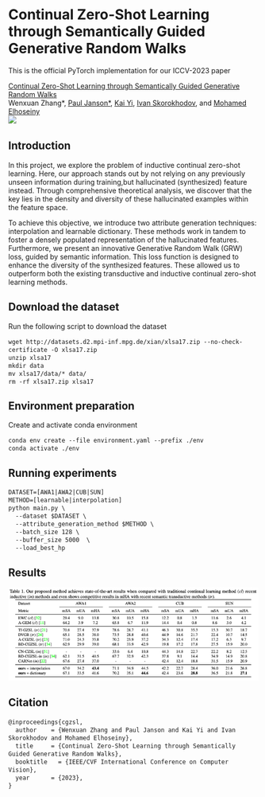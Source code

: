 # Continual Zero-Shot Learning through Semantically Guided Generative Random Walks
This is the official PyTorch implementation for our ICCV-2023 paper

[Continual Zero-Shot Learning through Semantically Guided Generative Random Walks ](https://arxiv.org/abs/2308.XXXXX)\
Wenxuan Zhang*, [Paul Janson*](https://pauljanson002.github.io/), [Kai Yi](https://kaiyi.me/), [Ivan Skorokhodov](https://universome.github.io/), and [Mohamed Elhoseiny](https://www.mohamed-elhoseiny.com/) \
<a href='https://arxiv.org/abs/2308.XXXXX'><img src='https://img.shields.io/badge/arXiv-2308.XXXXX-red'></a> 

## Introduction
In this project, we explore the problem of inductive continual zero-shot learning.  Here, our approach stands out by not relying on any previously unseen information during training,but hallucinated (synthesized) feature instead. Through comprehensive theoretical analysis, we discover that the key lies in the density and diversity of these hallucinated examples within the feature space. 

To achieve this objective, we introduce two attribute generation techniques: interpolation and learnable dictionary. These methods work in tandem to foster a densely populated representation of the hallucinated features. Furthermore, we present an innovative Generative Random Walk (GRW) loss, guided by semantic information. This loss function is designed to enhance the diversity of the synthesized features. These allowed us to outperform both the existing transductive and inductive continual zero-shot learning methods. 

## Download the dataset
Run the following script to download the dataset
```angular2html
wget http://datasets.d2.mpi-inf.mpg.de/xian/xlsa17.zip --no-check-certificate -O xlsa17.zip
unzip xlsa17
mkdir data
mv xlsa17/data/* data/
rm -rf xlsa17.zip xlsa17
```

## Environment preparation
Create and activate conda environment
```angular2html
conda env create --file environment.yaml --prefix ./env
conda activate ./env
```


## Running experiments 

```angular2html
DATASET=[AWA1|AWA2|CUB|SUN]
METHOD=[learnable|interpolation]
python main.py \
  --dataset $DATASET \
  --attribute_generation_method $METHOD \
  --batch_size 128 \
  --buffer_size 5000  \
  --load_best_hp
```



## Results
<img src="results.png">

## Citation
```
@inproceedings{cgzsl,
  author    = {Wenxuan Zhang and Paul Janson and Kai Yi and Ivan Skorokhodov and Mohamed Elhoseiny},
  title     = {Continual Zero-Shot Learning through Semantically Guided Generative Random Walks},
  booktitle   = {IEEE/CVF International Conference on Computer Vision},
  year      = {2023},
}
```
